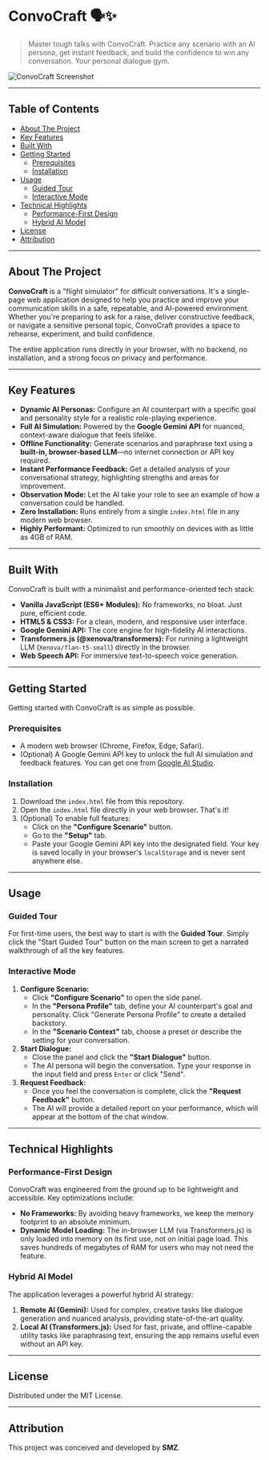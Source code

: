 # ConvoCraft 🗣️✨

> Master tough talks with ConvoCraft. Practice any scenario with an AI persona, get instant feedback, and build the confidence to win any conversation. Your personal dialogue gym.

![ConvoCraft Screenshot](https://i.imgur.com/7gZ3Y0q.png)
<!-- You can replace this URL with a more updated screenshot or GIF -->

---

## Table of Contents

- [About The Project](#about-the-project)
- [Key Features](#key-features)
- [Built With](#built-with)
- [Getting Started](#getting-started)
  - [Prerequisites](#prerequisites)
  - [Installation](#installation)
- [Usage](#usage)
  - [Guided Tour](#guided-tour)
  - [Interactive Mode](#interactive-mode)
- [Technical Highlights](#technical-highlights)
  - [Performance-First Design](#performance-first-design)
  - [Hybrid AI Model](#hybrid-ai-model)
- [License](#license)
- [Attribution](#attribution)

---

## About The Project

**ConvoCraft** is a "flight simulator" for difficult conversations. It's a single-page web application designed to help you practice and improve your communication skills in a safe, repeatable, and AI-powered environment. Whether you're preparing to ask for a raise, deliver constructive feedback, or navigate a sensitive personal topic, ConvoCraft provides a space to rehearse, experiment, and build confidence.

The entire application runs directly in your browser, with no backend, no installation, and a strong focus on privacy and performance.

---

## Key Features

- **Dynamic AI Personas:** Configure an AI counterpart with a specific goal and personality style for a realistic role-playing experience.
- **Full AI Simulation:** Powered by the **Google Gemini API** for nuanced, context-aware dialogue that feels lifelike.
- **Offline Functionality:** Generate scenarios and paraphrase text using a **built-in, browser-based LLM**—no internet connection or API key required.
- **Instant Performance Feedback:** Get a detailed analysis of your conversational strategy, highlighting strengths and areas for improvement.
- **Observation Mode:** Let the AI take your role to see an example of how a conversation could be handled.
- **Zero Installation:** Runs entirely from a single `index.html` file in any modern web browser.
- **Highly Performant:** Optimized to run smoothly on devices with as little as 4GB of RAM.

---

## Built With

ConvoCraft is built with a minimalist and performance-oriented tech stack:

-   **Vanilla JavaScript (ES6+ Modules):** No frameworks, no bloat. Just pure, efficient code.
-   **HTML5 & CSS3:** For a clean, modern, and responsive user interface.
-   **Google Gemini API:** The core engine for high-fidelity AI interactions.
-   **Transformers.js (@xenova/transformers):** For running a lightweight LLM (`Xenova/flan-t5-small`) directly in the browser.
-   **Web Speech API:** For immersive text-to-speech voice generation.

---

## Getting Started

Getting started with ConvoCraft is as simple as possible.

### Prerequisites

-   A modern web browser (Chrome, Firefox, Edge, Safari).
-   (Optional) A Google Gemini API key to unlock the full AI simulation and feedback features. You can get one from [Google AI Studio](https://aistudio.google.com/app/apikey).

### Installation

1.  Download the `index.html` file from this repository.
2.  Open the `index.html` file directly in your web browser. That's it!
3.  (Optional) To enable full features:
    -   Click on the **"Configure Scenario"** button.
    -   Go to the **"Setup"** tab.
    -   Paste your Google Gemini API key into the designated field. Your key is saved locally in your browser's `localStorage` and is never sent anywhere else.

---

## Usage

### Guided Tour

For first-time users, the best way to start is with the **Guided Tour**. Simply click the "Start Guided Tour" button on the main screen to get a narrated walkthrough of all the key features.

### Interactive Mode

1.  **Configure Scenario:**
    -   Click **"Configure Scenario"** to open the side panel.
    -   In the **"Persona Profile"** tab, define your AI counterpart's goal and personality. Click "Generate Persona Profile" to create a detailed backstory.
    -   In the **"Scenario Context"** tab, choose a preset or describe the setting for your conversation.
2.  **Start Dialogue:**
    -   Close the panel and click the **"Start Dialogue"** button.
    -   The AI persona will begin the conversation. Type your response in the input field and press `Enter` or click "Send".
3.  **Request Feedback:**
    -   Once you feel the conversation is complete, click the **"Request Feedback"** button.
    -   The AI will provide a detailed report on your performance, which will appear at the bottom of the chat window.

---

## Technical Highlights

### Performance-First Design

ConvoCraft was engineered from the ground up to be lightweight and accessible. Key optimizations include:

-   **No Frameworks:** By avoiding heavy frameworks, we keep the memory footprint to an absolute minimum.
-   **Dynamic Model Loading:** The in-browser LLM (via Transformers.js) is only loaded into memory on its first use, not on initial page load. This saves hundreds of megabytes of RAM for users who may not need the feature.

### Hybrid AI Model

The application leverages a powerful hybrid AI strategy:

1.  **Remote AI (Gemini):** Used for complex, creative tasks like dialogue generation and nuanced analysis, providing state-of-the-art quality.
2.  **Local AI (Transformers.js):** Used for fast, private, and offline-capable utility tasks like paraphrasing text, ensuring the app remains useful even without an API key.

---

## License

Distributed under the MIT License.

---

## Attribution

This project was conceived and developed by **SMZ**. 
